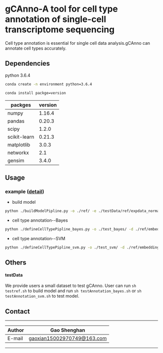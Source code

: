 # gCAnno-A tool for cell type annotation of single-cell transcriptome sequencing
Cell type annotation is essential for single cell data analysis.gCAnno can annotate cell types accurately.

## Dependencies
python 3.6.4
```Bash
conda create -n environment python=3.6.4
```
```Bash
conda install packge=version
```
packges  | version|
--------- | --------|
numpy  | 1.16.4 |
pandas  | 0.20.3 |
scipy  | 1.2.0 |
scikit-learn  | 0.21.3 |
matplotlib  | 3.0.3 |
networkx | 2.1 |
gensim | 3.4.0 |

## Usage
### example ([detail](https://github.com/865699871/gCAnno/wiki/Arguments-detail))
* build model
```Bash
python ./buildModelPipline.py -o ./ref/ -e ./testData/ref/expdata_normal.xls -c ./testData/ref/cluster.xls -fr 0.3

```
* cell type annotation--Bayes
```Bash
python ./defineCellTypePipline_bayes.py -o ./test_bayes/ -d ./ref/embedding/02.embeddingDis.xls -q ./testData/test/expdata_normal.xls -sg 65

```
* cell type annotation--SVM
```Bash
python ./defineCellTypePipline_svm.py -o ./test_svm/ -d ./ref/embedding/02.embeddingDis.xls -q ./testData/test/expdata_normal.xls -rd ./testData/ref/expdata_normal.xls -rt ./testData/ref/cluster.xls -sg 65

```

## Others
#### testData
We provide users a small dataset to test gCAnno. User can run `sh testref.sh` to build model and run `sh testAnnotation_bayes.sh` or `sh testAnnotation_svm.sh` to test model.


## Contact
****
|Author|Gao Shenghan|
|---|---
|E-mail|gaoxian15002970749@163.com|
****

